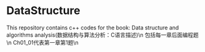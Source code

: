 # DataStructure
This repository contains c++ codes for the book: Data structure and algorithms analysis(数据结构与算法分析：C语言描述)\n
包括每一章后面编程题\n
Ch01_01代表第一章第1题\n
